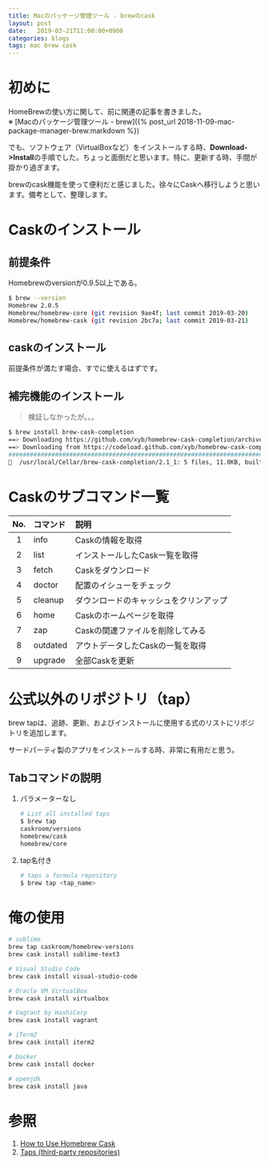 ```yaml
---
title: Macのパッケージ管理ツール - brewのcask
layout: post
date:   2019-03-21T11:00:00+0900
categories: blogs
tags: mac brew cask
---
```


# 初めに

HomeBrewの使い方に関して、前に関連の記事を書きました。  
※ [Macのパッケージ管理ツール - brew]({% post_url 2018-11-09-mac-package-manager-brew.markdown %})

でも、ソフトウェア（VirtualBoxなど）をインストールする時、**Download->Install**の手順でした。ちょっと面倒だと思います。特に、更新する時、手間が掛かり過ぎます。

brewのcask機能を使って便利だと感じました。徐々にCaskへ移行しようと思います。備考として、整理します。

# Caskのインストール

## 前提条件

Homebrewのversionが0.9.5以上である。

```bash
$ brew --version
Homebrew 2.0.5
Homebrew/homebrew-core (git revision 9ae4f; last commit 2019-03-20)
Homebrew/homebrew-cask (git revision 2bc7a; last commit 2019-03-21)
```

## caskのインストール

前提条件が満たす場合、すでに使えるはずです。

## 補完機能のインストール

> 検証しなかったが。。。

```bash
$ brew install brew-cask-completion
==> Downloading https://github.com/xyb/homebrew-cask-completion/archive/v2.1.tar.gz
==> Downloading from https://codeload.github.com/xyb/homebrew-cask-completion/tar.gz/v2.1
######################################################################## 100.0%
🍺  /usr/local/Cellar/brew-cask-completion/2.1_1: 5 files, 11.0KB, built in 5 seconds
```

# Caskのサブコマンド一覧

|  No.  | コマンド | 説明                                   |
| :---: | :------- | :------------------------------------- |
|   1   | info     | Caskの情報を取得                       |
|   2   | list     | インストールしたCask一覧を取得         |
|   3   | fetch    | Caskをダウンロード                     |
|   4   | doctor   | 配置のイシューをチェック               |
|   5   | cleanup  | ダウンロードのキャッシュをクリンアップ |
|   6   | home     | Caskのホームページを取得               |
|   7   | zap      | Caskの関連ファイルを削除してみる       |
|   8   | outdated | アウトデータしたCaskの一覧を取得       |
|   9   | upgrade  | 全部Caskを更新                         |

# 公式以外のリポジトリ（tap）

brew tapは、追跡、更新、およびインストールに使用する式のリストにリポジトリを追加します。 

サードパーティ製のアプリをインストールする時、非常に有用だと思う。

## Tabコマンドの説明

1. パラメーターなし

    ```bash
    # List all installed taps
    $ brew tap
    caskroom/versions
    homebrew/cask
    homebrew/core
   ```

2. tap名付き

    ```bash
    # taps a formula repository
    $ brew tap <tap_name>
   ```

# 俺の使用

```bash
# sublime
brew tap caskroom/homebrew-versions
brew cask install sublime-text3

# Visual Studio Code
brew cask install visual-studio-code

# Oracle VM VirtualBox
brew cask install virtualbox

# Vagrant by HashiCorp
brew cask install vagrant

# iTerm2
brew cask install iterm2

# Docker
brew cask install docker

# openjdk
brew cask install java
```

# 参照

1. [How to Use Homebrew Cask](https://github.com/Homebrew/homebrew-cask/blob/master/USAGE.md)
2. [Taps (third-party repositories)](https://github.com/Homebrew/brew/blob/master/docs/Taps.md)

